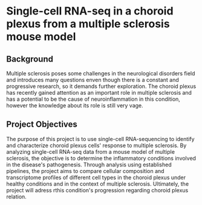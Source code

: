 # Single-cell RNA-seq in a choroid plexus from a multiple sclerosis mouse model

## Background
Multiple sclerosis poses some challenges in the neurological disorders field and introduces many questions enven though there is a constant and progressive research, so it demands further exploration. The choroid plexus has recently gained attention as an important role in multiple sclerosis and has a potential to be the cause of neuroinflammation in this condition, however the knowledge about its role is still very vage.

## Project Objectives
The purpose of this project is to use single-cell RNA-sequencing to identify and characterize choroid plexus cells' response to multiple sclerosis. By analyzing single-cell RNA-seq data from a mouse model of multiple sclerosis, the objective is to determine the inflammatory conditions involved in the disease's pathogenesis. Through analysis using established pipelines, the project aims to compare cellular composition and transcriptome profiles of different cell types in the choroid plexus under healthy conditions and in the context of multiple sclerosis. Ultimately, the project will adress rthis condition's progression regarding choroid plexus relation.
